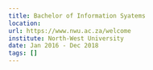 ```yaml
---
title: Bachelor of Information Syatems
location: 
url: https://www.nwu.ac.za/welcome
institute: North-West University
date: Jan 2016 - Dec 2018
tags: []
---
```

